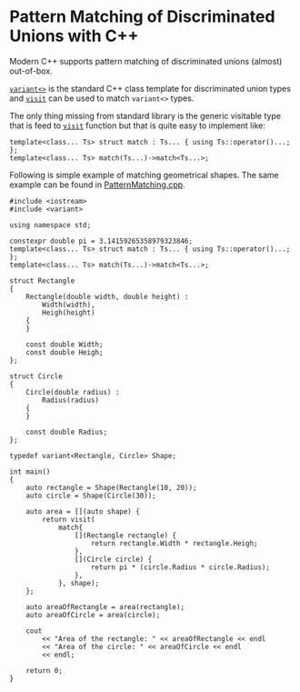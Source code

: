 # Pattern Matching of Discriminated Unions with C++

Modern C++ supports pattern matching of discriminated unions (almost) out-of-box.

[`variant<>`](https://en.cppreference.com/w/cpp/utility/variant) is the standard C++ class template for discriminated union types and [`visit`](https://en.cppreference.com/w/cpp/utility/variant/visit) can be used to match `variant<>`  types.

The only thing missing from standard library is the generic visitable type that is feed to [`visit`](https://en.cppreference.com/w/cpp/utility/variant/visit) function but that is quite easy to implement like:

```
template<class... Ts> struct match : Ts... { using Ts::operator()...; };
template<class... Ts> match(Ts...)->match<Ts...>;
```

Following is simple example of matching geometrical shapes. The same example can be found in [PatternMatching.cpp](PatternMatching.cpp).

```
#include <iostream>
#include <variant>

using namespace std;

constexpr double pi = 3.14159265358979323846;
template<class... Ts> struct match : Ts... { using Ts::operator()...; };
template<class... Ts> match(Ts...)->match<Ts...>;

struct Rectangle
{
	Rectangle(double width, double height) :
		Width(width),
		Heigh(height)
	{
	}

	const double Width;
	const double Heigh;
};

struct Circle
{
	Circle(double radius) :
		Radius(radius)
	{
	}

	const double Radius;
};

typedef variant<Rectangle, Circle> Shape;

int main()
{
	auto rectangle = Shape(Rectangle(10, 20));
	auto circle = Shape(Circle(30));

	auto area = [](auto shape) {
		return visit(
			match{
				[](Rectangle rectangle) {
					return rectangle.Width * rectangle.Heigh;
				},
				[](Circle circle) {
					return pi * (circle.Radius * circle.Radius);
				},
			}, shape);
	};

	auto areaOfRectangle = area(rectangle);
	auto areaOfCircle = area(circle);

	cout
		<< "Area of the rectangle: " << areaOfRectangle << endl
		<< "Area of the circle: " << areaOfCircle << endl
		<< endl;

	return 0;
}
```
